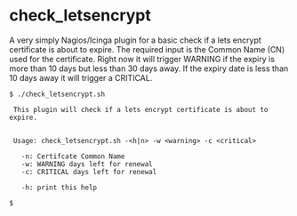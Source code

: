 # check_letsencrypt

A very simply Nagios/Icinga plugin for a basic check if a lets encrypt certificate is about to expire.
The required input is the Common Name (CN) used for the certificate. 
Right now it will trigger WARNING if the expiry is more than 10 days but less than 30 days away.
If the expiry date is less than 10 days away it will trigger a CRITICAL.


````
$ ./check_letsencrypt.sh 

 This plugin will check if a lets encrypt certificate is about to expire.


 Usage: check_letsencrypt.sh -<h|n> -w <warning> -c <critical>

   -n: Certifcate Common Name
   -w: WARNING days left for renewal
   -c: CRITICAL days left for renewal

   -h: print this help

$
````


